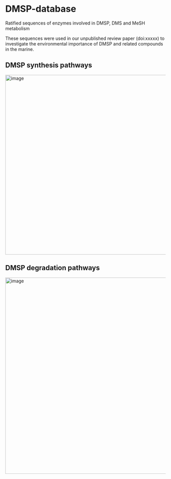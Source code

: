 # DMSP-database
Ratified sequences of enzymes involved in DMSP, DMS and MeSH metabolism

These sequences were used in our unpublished review paper (doi:xxxxx) to investigate the environmental importance of DMSP and related compounds in the marine.

## DMSP synthesis pathways
<img width="563" alt="image" src="https://github.com/user-attachments/assets/274e1864-adc4-4bee-b4e6-d3e9aa63d204" />


## DMSP degradation pathways
<img width="615" alt="image" src="https://github.com/user-attachments/assets/d2a45884-5a29-4d71-b8a8-ca47dd46512c" />




